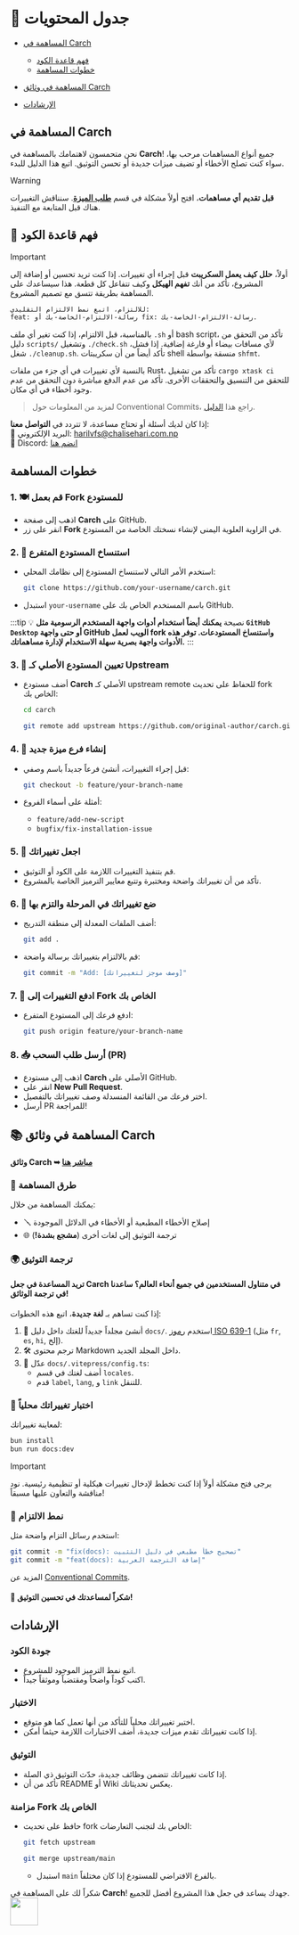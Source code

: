 # 📑 جدول المحتويات

- [المساهمة في Carch](#المساهمة-في-carch)
  - [فهم قاعدة الكود](#📌-فهم-قاعدة-الكود)
  - [خطوات المساهمة](#خطوات-المساهمة)

- [المساهمة في وثائق Carch](#📚-المساهمة-في-وثائق-carch)

- [الإرشادات](#الإرشادات)

## المساهمة في **Carch**

نحن متحمسون لاهتمامك بالمساهمة في **Carch**! جميع أنواع المساهمات مرحب بها، سواء كنت تصلح الأخطاء أو تضيف ميزات جديدة أو تحسن التوثيق. اتبع هذا الدليل للبدء.

> [!WARNING]  
> **قبل تقديم أي مساهمات**، افتح أولاً مشكلة في قسم **[طلب الميزة](https://github.com/harilvfs/carch/issues/new?template=feature-reqests.yml)**. سنناقش التغييرات هناك قبل المتابعة مع التنفيذ.

## 📌 فهم قاعدة الكود

> [!IMPORTANT]
> أولاً، **حلل كيف يعمل السكريبت** قبل إجراء أي تغييرات. إذا كنت تريد تحسين أو إضافة إلى المشروع، تأكد من أنك **تفهم الهيكل** وكيف تتفاعل كل قطعة. هذا سيساعدك على المساهمة بطريقة تتسق مع تصميم المشروع.
>
> ```md
> للالتزام، اتبع نمط الالتزام التقليدي:
> feat: رسالة-الالتزام-الخاصة-بك أو fix: رسالة-الالتزام-الخاصة-بك.
> ```
>
> بالمناسبة، قبل الالتزام، إذا كنت تغير أي ملف `.sh` أو bash script، تأكد من التحقق من دليل `scripts/` وتشغيل `./check.sh` لأي مسافات بيضاء أو فارغة إضافية. إذا فشل، شغل `./cleanup.sh`. تأكد أيضاً من أن سكريبتات shell منسقة بواسطة `shfmt`.
>
> بالنسبة لأي تغييرات في أي جزء من ملفات Rust، تأكد من تشغيل `cargo xtask ci` للتحقق من التنسيق والتحققات الأخرى. تأكد من عدم الدفع مباشرة دون التحقق من عدم وجود أخطاء في أي مكان.

> لمزيد من المعلومات حول Conventional Commits، راجع هذا [الدليل](https://gist.github.com/harilvfs/53cc86aa79ea4642356540aadc6bd87d).

إذا كان لديك أسئلة أو تحتاج مساعدة، لا تتردد في **التواصل معنا**:  
📧 البريد الإلكتروني: <a href="mailto:harilvfs@chalisehari.com.np">harilvfs@chalisehari.com.np</a>  
💬 Discord: <a href="https://discord.com/invite/8NJWstnUHd">انضم هنا</a>  

## خطوات المساهمة

### 1. 🍽️ قم بعمل Fork للمستودع
- اذهب إلى صفحة **Carch** على GitHub.
- انقر على زر **Fork** في الزاوية العلوية اليمنى لإنشاء نسختك الخاصة من المستودع.

### 2. 🌿 استنساخ المستودع المتفرع
- استخدم الأمر التالي لاستنساخ المستودع إلى نظامك المحلي:

  ```bash
  git clone https://github.com/your-username/carch.git
  ```

- استبدل `your-username` باسم المستخدم الخاص بك على GitHub.

:::tip :bulb: نصيحة
**يمكنك أيضاً استخدام أدوات واجهة المستخدم الرسومية مثل `GitHub Desktop` أو حتى واجهة GitHub الويب لعمل fork واستنساخ المستودعات. توفر هذه الأدوات واجهة بصرية سهلة الاستخدام لإدارة مساهماتك.**
:::

### 3. 🌱 تعيين المستودع الأصلي كـ Upstream
- أضف مستودع **Carch** الأصلي كـ upstream remote للحفاظ على تحديث fork الخاص بك:

   ```bash
   cd carch
   ```

   ```bash
   git remote add upstream https://github.com/original-author/carch.git
   ```

### 4. 🍇 إنشاء فرع ميزة جديد
- قبل إجراء التغييرات، أنشئ فرعاً جديداً باسم وصفي:

   ```bash
   git checkout -b feature/your-branch-name
   ```

- أمثلة على أسماء الفروع:
  - `feature/add-new-script`
  - `bugfix/fix-installation-issue`

### 5. 🔧 اجعل تغييراتك
- قم بتنفيذ التغييرات اللازمة على الكود أو التوثيق.
- تأكد من أن تغييراتك واضحة ومختبرة وتتبع معايير الترميز الخاصة بالمشروع.

### 6. 📝 ضع تغييراتك في المرحلة والتزم بها
- أضف الملفات المعدلة إلى منطقة التدريج:

   ```bash
   git add .
   ```

- قم بالالتزام بتغييراتك برسالة واضحة:

   ```bash
   git commit -m "Add: [وصف موجز لتغييراتك]"
   ```

### 7. 🚀 ادفع التغييرات إلى Fork الخاص بك
- ادفع فرعك إلى المستودع المتفرع:

   ```bash
   git push origin feature/your-branch-name
   ```

### 8. 📥 أرسل طلب السحب (PR)
- اذهب إلى مستودع **Carch** الأصلي على GitHub.
- انقر على **New Pull Request**.
- اختر فرعك من القائمة المنسدلة وصف تغييراتك بالتفصيل.
- أرسل PR للمراجعة!

## 📚 المساهمة في وثائق Carch

#### **وثائق Carch** ➥ [مباشر هنا](https://github.com/carch-org/docs)  

### 🚀 طرق المساهمة

يمكنك المساهمة من خلال:

- 🪛 إصلاح الأخطاء المطبعية أو الأخطاء في الدلائل الموجودة  
- 🌐 ترجمة التوثيق إلى لغات أخرى (**مشجع بشدة!**)  

### 🌍 ترجمة التوثيق

#### تريد المساعدة في جعل Carch في متناول المستخدمين في جميع أنحاء العالم؟ ساعدنا في ترجمة الوثائق!

إذا كنت تساهم بـ **لغة جديدة**، اتبع هذه الخطوات:

1. 📁 أنشئ مجلداً جديداً للغتك داخل دليل `docs/`. استخدم [رموز ISO 639-1](https://en.wikipedia.org/wiki/List_of_ISO_639-1_codes) (مثل `fr`, `es`, `hi`, إلخ).  
2. 🛠️ ترجم محتوى Markdown داخل المجلد الجديد.  
3. 🧩 عدّل `docs/.vitepress/config.ts`:  
   - أضف لغتك في قسم `locales`.  
   - قدم `label`, `lang`, و `link` للتنقل.  

### 🧪 اختبار تغييراتك محلياً

لمعاينة تغييراتك:

```sh
bun install
bun run docs:dev
```

> [!IMPORTANT]
> يرجى فتح مشكلة أولاً إذا كنت تخطط لإدخال تغييرات هيكلية أو تنظيمية رئيسية. نود مناقشة والتعاون عليها مسبقاً!

### 🧾 نمط الالتزام

استخدم رسائل التزام واضحة مثل:

```sh
git commit -m "fix(docs): تصحيح خطأ مطبعي في دليل التثبيت"
git commit -m "feat(docs): إضافة الترجمة العربية"
```

المزيد عن [Conventional Commits](https://gist.github.com/harilvfs/53cc86aa79ea4642356540aadc6bd87d).

#### 🙌 شكراً لمساعدتك في تحسين التوثيق!

## الإرشادات

### جودة الكود
- اتبع نمط الترميز الموجود للمشروع.
- اكتب كوداً واضحاً ومقتضباً وموثقاً جيداً.

### الاختبار
- اختبر تغييراتك محلياً للتأكد من أنها تعمل كما هو متوقع.
- إذا كانت تغييراتك تقدم ميزات جديدة، أضف الاختبارات اللازمة حيثما أمكن.

### التوثيق
- إذا كانت تغييراتك تتضمن وظائف جديدة، حدّث التوثيق ذي الصلة.
- تأكد من أن README أو Wiki يعكس تحديثاتك.

### مزامنة Fork الخاص بك
- حافظ على تحديث fork الخاص بك لتجنب التعارضات:

   ```bash
   git fetch upstream
   ```
   ```bash
   git merge upstream/main
   ```
  - استبدل `main` بالفرع الافتراضي للمستودع إذا كان مختلفاً.

شكراً لك على المساهمة في **Carch**! جهدك يساعد في جعل هذا المشروع أفضل للجميع. <img src="https://cdn-icons-png.flaticon.com/128/2279/2279398.png" width="50" />
